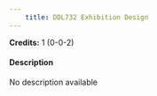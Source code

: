 ```yaml
---
    title: DDL732 Exhibition Design
---
```

**Credits:** 1 (0-0-2)



#### Description 
No description available